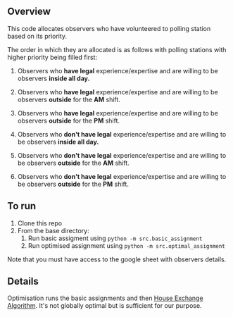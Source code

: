 ## Overview
This code allocates observers who have volunteered to polling station based on its priority.

The order in which they are allocated is as follows with polling stations with higher priority being filled first:
1. Observers who **have legal** experience/expertise and are willing to be observers **inside all day.**

2. Observers who **have legal** experience/expertise and are willing to be observers **outside** for the **AM** shift.

3. Observers who **have legal** experience/expertise and are willing to be observers **outside** for the **PM** shift.

4. Observers who **don't have legal** experience/expertise and are willing to be observers **inside all day.**

5. Observers who **don't have legal** experience/expertise and are willing to be observers **outside** for the **AM** shift.

6. Observers who **don't have legal** experience/expertise and are willing to be observers **outside** for the **PM** shift.

   

## To run

1. Clone this repo
2. From the base directory:
   1. Run basic assigment using `python -m src.basic_assignment`
   2. Run optimised assignment using `python -m src.optimal_assignment`

Note that you must have access to the google sheet with observers details.



## Details

Optimisation runs the basic assignments and then [House Exchange Algorithm](https://en.wikipedia.org/wiki/Top_trading_cycle). It's not globally optimal but is sufficient for our purpose.





